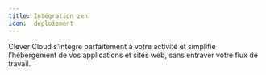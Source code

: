 ```yaml
---
title: Intégration zen
icon:  deploiement
---
```

Clever Cloud s’intègre parfaitement à votre activité et simplifie l’hébergement de vos applications et sites web, sans entraver votre flux de travail.